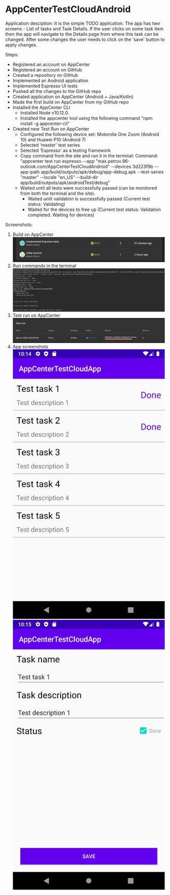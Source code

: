# AppCenterTestCloudAndroid

Application desciption:
It is the simple TODO application. The app has two screens - List of tasks and Task Details.
If the user clicks on some task item then the app will navigate to the Details page from where this task can be changed.
After some changes the user needs to click on the 'save' button to apply changes.

Steps:

* Registered an account on AppCenter
* Registered an account on GitHub
* Created a repository on GitHub
* Implemented an Android application
* Implemented Espresso UI tests
* Pushed all the changes to the GitHub repo
* Created application on AppCenter (Android + Java/Kotlin)
* Made the first build on AppCenter from my GitHub repo
* Installed the AppCenter CLI
  * Installed Node v10.12.0.
  * Installed the appcenter tool using the following command "npm install -g appcenter-cli"  
* Created new Test Run on AppCenter
  * Configured the following device set: Motorolla One Zoom (Android 10) and Huawei P10 (Android 7)
  * Selected 'master' test series
  * Selected 'Espresso' as a testing framework
  * Copy command from the site and run it in the terminal:
    Command: "appcenter test run espresso --app "max.petrov.96-outlook.com/AppCenterTestCloudAndroid" --devices 3d223f9b --app-path app/build/outputs/apk/debug/app-debug.apk --test-series "master" --locale "en_US" --build-dir app/build/outputs/apk/androidTest/debug"
  * Waited until all tests were successfully passed (can be monitored from both the terminal and the site).
    * Waited until validation is successfully passed (Current test status: Validating)
    * Waited for the devices to free up (Current test status: Validation completed. Waiting for devices)

Screenshots:
1. Build on AppCenter
![Image of AppCenter Build](https://github.com/Max-Petrov/AppCenterTestCloudAndroid/blob/master/Screenshots/Successful%20builds.png)
2. Run commands in the terminal
![Image of terminal commands](https://github.com/Max-Petrov/AppCenterTestCloudAndroid/blob/master/Screenshots/Run%20commands.png)
3. Test run on AppCenter
![Image of terminal commands](https://github.com/Max-Petrov/AppCenterTestCloudAndroid/blob/master/Screenshots/Running%20tests.png)
4. App screenshots
![Image of terminal commands](https://github.com/Max-Petrov/AppCenterTestCloudAndroid/blob/master/Screenshots/TaskListScreen.png)
![Image of terminal commands](https://github.com/Max-Petrov/AppCenterTestCloudAndroid/blob/master/Screenshots/TaskDetailsScreen.png)

